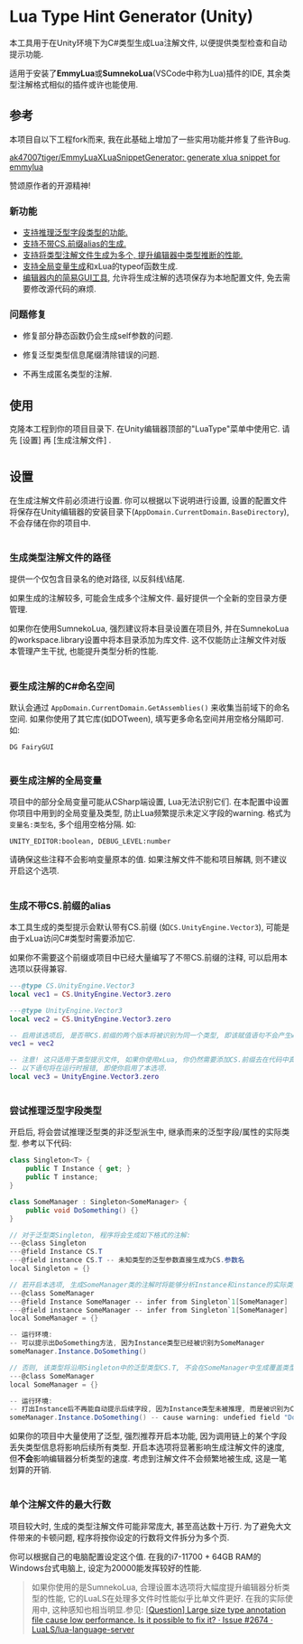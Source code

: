 # Lua Type Hint Generator (Unity)



本工具用于在Unity环境下为C#类型生成Lua注解文件, 以便提供类型检查和自动提示功能.

适用于安装了**EmmyLua**或**SumnekoLua**(VSCode中称为Lua)插件的IDE, 其余类型注解格式相似的插件或许也能使用.



## 参考

本项目自以下工程fork而来, 我在此基础上增加了一些实用功能并修复了些许Bug.

[ak47007tiger/EmmyLuaXLuaSnippetGenerator: generate xlua snippet for emmylua](https://github.com/ak47007tiger/EmmyLuaXLuaSnippetGenerator)

赞颂原作者的开源精神!

### 新功能

- [支持推理泛型字段类型的功能.](#泛型)
- [支持不带CS.前缀alias的生成.](#前缀)
- [支持将类型注解文件生成为多个, 提升编辑器中类型推断的性能.](#性能)
- [支持全局变量生成](#全局)和xLua的typeof函数生成.
- [编辑器内的简易GUI工具](#设置), 允许将生成注解的选项保存为本地配置文件, 免去需要修改源代码的麻烦.

### 问题修复

- 修复部分静态函数仍会生成self参数的问题.

- 修复泛型类型信息尾缀清除错误的问题.

- 不再生成匿名类型的注解.

  

## 使用

克隆本工程到你的项目目录下. 在Unity编辑器顶部的"LuaType"菜单中使用它. 请先 [设置] 再 [生成注解文件] .

<h1 id="设置"></h1>

## 设置

在生成注解文件前必须进行设置. 你可以根据以下说明进行设置, 设置的配置文件将保存在Unity编辑器的安装目录下(`AppDomain.CurrentDomain.BaseDirectory`), 不会存储在你的项目中.

<h1 id="路径"></h1>

### 生成类型注解文件的路径

提供一个仅包含目录名的绝对路径, 以反斜线\结尾. 

如果生成的注解较多, 可能会生成多个注解文件. 最好提供一个全新的空目录方便管理.

如果你在使用SumnekoLua, 强烈建议将本目录设置在项目外, 并在SumnekoLua的workspace.library设置中将本目录添加为库文件. 这不仅能防止注解文件对版本管理产生干扰, 也能提升类型分析的性能.

<h1 id="控件"></h1>

### 要生成注解的C#命名空间

默认会通过 `AppDomain.CurrentDomain.GetAssemblies()` 来收集当前域下的命名空间. 如果你使用了其它库(如DOTween), 填写更多命名空间并用空格分隔即可. 如:

`DG FairyGUI`

<h1 id="全局"></h1>

### 要生成注解的全局变量

项目中的部分全局变量可能从CSharp端设置, Lua无法识别它们. 在本配置中设置你项目中用到的全局变量及类型, 防止Lua频繁提示未定义字段的warning. 格式为`变量名:类型名`, 多个组用空格分隔. 如:

`UNITY_EDITOR:boolean, DEBUG_LEVEL:number`

请确保这些注释不会影响变量原本的值. 如果注解文件不能和项目解耦, 则不建议开启这个选项.

<h1 id="前缀"></h1>

### 生成不带CS.前缀的alias

本工具生成的类型提示会默认带有CS.前缀 (如`CS.UnityEngine.Vector3`), 可能是由于xLua访问C#类型时需要添加它.

如果你不需要这个前缀或项目中已经大量编写了不带CS.前缀的注释, 可以启用本选项以获得兼容.

```lua
---@type CS.UnityEngine.Vector3
local vec1 = CS.UnityEngine.Vector3.zero

---@type UnityEngine.Vector3
local vec2 = CS.UnityEngine.Vector3.zero

-- 启用该选项后, 是否带CS.前缀的两个版本将被识别为同一个类型, 即该赋值语句不会产生warning.
vec1 = vec2 

-- 注意! 这只适用于类型提示文件, 如果你使用xLua, 你仍然需要添加CS.前缀去在代码中真正访问C#类型.
-- 以下语句将在运行时报错, 即使你启用了本选项.
local vec3 = UnityEngine.Vector3.zero
```

<h1 id="泛型"></h1>

### 尝试推理泛型字段类型

开启后, 将会尝试推理泛型类的非泛型派生中, 继承而来的泛型字段/属性的实际类型. 参考以下代码:

```c#
class Singleton<T> {
    public T Instance { get; }
    public T instance;
}

class SomeManager : Singleton<SomeManager> {
    public void DoSomething() {}
}

// 对于泛型类Singleton, 程序将会生成如下格式的注解:
---@class Singleton
---@field Instance CS.T
---@field instance CS.T -- 未知类型的泛型参数直接生成为CS.参数名
local Singleton = {}

// 若开启本选项, 生成SomeManager类的注解时将能够分析Instance和instance的实际类型为SomeManager, 并在生成时添加它们的具体类型注释, 覆盖父类Singleton中的类型定义.
---@class SomeManager
---@field Instance SomeManager -- infer from Singleton`1[SomeManager]
---@field instance SomeManager -- infer from Singleton`1[SomeManager]
local SomeManager = {}

-- 运行环境:
-- 可以提示出DoSomething方法, 因为Instance类型已经被识别为SomeManager
someManager.Instance.DoSomething()

// 否则, 该类型将沿用Singleton中的泛型类型CS.T, 不会在SomeManager中生成覆盖类型的字段.
---@class SomeManager
local SomeManager = {}

-- 运行环境:
-- 打出Instance后不再能自动提示后续字段, 因为Instance类型未被推理, 而是被识别为CS.T
someManager.Instance.DoSomething() -- cause warning: undefied field "DoSomething"

```

如果你的项目中大量使用了泛型, 强烈推荐开启本功能, 因为调用链上的某个字段丢失类型信息将影响后续所有类型. 开启本选项将显著影响生成注解文件的速度, 但**不会**影响编辑器分析类型的速度. 考虑到注解文件不会频繁地被生成, 这是一笔划算的开销.

<h1 id="性能"></h1>

### 单个注解文件的最大行数

项目较大时, 生成的类型注解文件可能非常庞大, 甚至高达数十万行. 为了避免大文件带来的卡顿问题, 程序将按你设定的行数将文件拆分为多个页.

你可以根据自己的电脑配置设定这个值. 在我的i7-11700 + 64GB RAM的Windows台式电脑上, 设定为20000能发挥较好的性能.

> 如果你使用的是SumnekoLua, 合理设置本选项将大幅度提升编辑器分析类型的性能, 它的LuaLS在处理多文件时性能似乎比单文件更好. 在我的实际使用中, 这种感知也相当明显.参见:  [[Question\] Large size type annotation file cause low performance. Is it possible to fix it? · Issue #2674 · LuaLS/lua-language-server](https://github.com/LuaLS/lua-language-server/issues/2674) 
